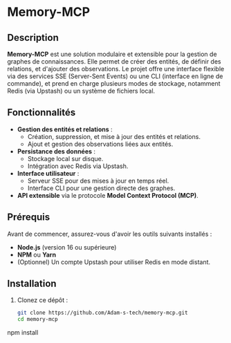 # Memory-MCP

## Description
**Memory-MCP** est une solution modulaire et extensible pour la gestion de graphes de connaissances. Elle permet de créer des entités, de définir des relations, et d'ajouter des observations. Le projet offre une interface flexible via des services SSE (Server-Sent Events) ou une CLI (interface en ligne de commande), et prend en charge plusieurs modes de stockage, notamment Redis (via Upstash) ou un système de fichiers local.

## Fonctionnalités
- **Gestion des entités et relations** :
  - Création, suppression, et mise à jour des entités et relations.
  - Ajout et gestion des observations liées aux entités.
- **Persistance des données** :
  - Stockage local sur disque.
  - Intégration avec Redis via Upstash.
- **Interface utilisateur** :
  - Serveur SSE pour des mises à jour en temps réel.
  - Interface CLI pour une gestion directe des graphes.
- **API extensible** via le protocole **Model Context Protocol (MCP)**.

## Prérequis
Avant de commencer, assurez-vous d'avoir les outils suivants installés :
- **Node.js** (version 16 ou supérieure)
- **NPM** ou **Yarn**
- (Optionnel) Un compte Upstash pour utiliser Redis en mode distant.

## Installation
1. Clonez ce dépôt :
   ```bash
   git clone https://github.com/Adam-s-tech/memory-mcp.git
   cd memory-mcp

npm install
